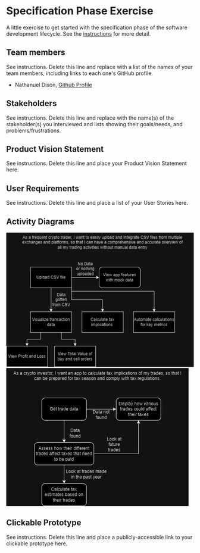 # Specification Phase Exercise

A little exercise to get started with the specification phase of the software development lifecycle. See the [instructions](instructions.md) for more detail.

## Team members

See instructions. Delete this line and replace with a list of the names of your team members, including links to each one's GitHub profile.
- Nathanuel Dixon, [Github Profile](https://github.com/nathanuel0322)

## Stakeholders

See instructions. Delete this line and replace with the name(s) of the stakeholder(s) you interviewed and lists showing their goals/needs, and problems/frustrations.

## Product Vision Statement

See instructions. Delete this line and place your Product Vision Statement here.

## User Requirements

See instructions. Delete this line and place a list of your User Stories here.

## Activity Diagrams

![UML Activity Diagram 1](./images/SWE%20Project%201.drawio.png)
![UML Activity Diagram 2](./images/UMLActivity2.drawio.png)

## Clickable Prototype

See instructions. Delete this line and place a publicly-accessible link to your clickable prototype here.
